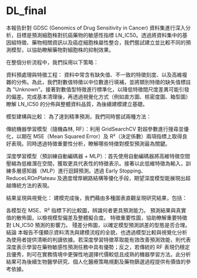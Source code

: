 # DL_final

本報告針對 GDSC (Genomics of Drug Sensitivity in Cancer) 資料集進行深入分析，目標是預測細胞株對抗癌藥物的敏感性指標 LN_IC50。透過將資料集中的基因組特徵、藥物相關資訊以及癌症細胞株屬性整合，我們嘗試建立並比較不同的預測模型，以協助瞭解藥物對細胞株的抑制效果。

在整個分析流程中，我們採用以下策略：

資料預處理與特徵工程：
資料中常含有缺失值、不一致的特徵刻度、以及高維複雜的分佈。為此，我們對數值特徵以中位數進行填補，並將類別特徵的缺失值標註為 "Unknown"。接著對數值型特徵進行標準化，以降低特徵間尺度差異可能引發的偏差。完成基本清理後，再透過視覺化方式（例如直方圖、核密度圖、箱型圖）瞭解 LN_IC50 的分佈與整體資料品質，為後續建模建立基礎。

模型建構與比較：
為了達到精準預測，我們同時嘗試兩種方法：

傳統機器學習模型（隨機森林, RF）：利用 GridSearchCV 對超參數進行搜尋並優化，以期在 MSE（Mean Squared Error）及 R²（決定係數）兩項指標上取得良好表現。同時透過特徵重要性分析，瞭解哪些特徵對模型預測最為關鍵。

深度學習模型（預訓練自動編碼器 + MLP）：首先使用自動編碼器將高維特徵空間壓縮為低維潛在空間，獲取更具代表性的特徵表示。接著以此低維特徵為輸入，訓練多層感知器（MLP）進行迴歸預測。透過 Early Stopping、ReduceLROnPlateau 及適度增厚網路結構等優化手段，期望深度模型能展現出超越傳統方法的表現。

結果呈現與視覺化：
建模完成後，我們藉由多種圖表直觀呈現研究結果，包括：

各模型在 MSE、R² 指標下的比較圖，辨識何者更具預測能力。
預測結果與真實值的散佈圖，以檢視模型偏差及整體擬合度。
特徵重要性圖，協助瞭解重要特徵對 LN_IC50 預測的影響力。
殘差分佈圖，以確定模型預測誤差的型態是否合理。
結論
本報告不僅顯示資料清洗與建模流程的全貌，也透過模型比較與視覺化分析為使用者提供清晰的判讀依據。若深度學習特徵萃取能有效改善預測效能，則代表深度表示學習在藥物敏感性預測任務中具有優勢；反之，若傳統的 RF 表現仍穩定且優秀，則可在實務情境中更彈性地選擇代價較低且成熟的機器學習方法。此分析結果可為後續生物醫學研究、個人化醫療策略規劃及藥物篩選過程提供有價值的參考依據。
